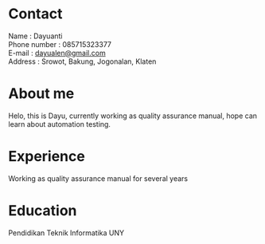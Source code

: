 # Contact

Name : Dayuanti <br>
Phone number : 085715323377 <br>
E-mail : dayualen@gmail.com<br>
Address : Srowot, Bakung, Jogonalan, Klaten<br>

# About me
Helo, this is Dayu, currently working as quality assurance manual, hope can learn about automation testing.<br>

# Experience
Working as quality assurance manual for several years<br>

# Education
Pendidikan Teknik Informatika UNY<br>